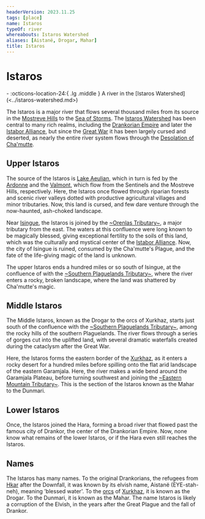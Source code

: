 ```yaml
---
headerVersion: 2023.11.25
tags: [place]
name: Istaros
typeOf: river
whereabouts: Istaros Watershed
aliases: [Aistanë, Drogar, Mahar]
title: Istaros
---
```


# Istaros
<div class="grid cards ext-narrow-margin ext-one-column" markdown>
-    :octicons-location-24:{ .lg .middle } A river in the [Istaros Watershed](<../istaros-watershed.md>)  
</div>


The Istaros is a major river that flows several thousand miles from its source in the [Mostreve Hills](<../../greater-sembara/mostreve-hills.md>) to the [Sea of Storms](<../../greater-dunmar/sea-of-storms.md>). The [Istaros Watershed](<../istaros-watershed.md>) has been central to many rich realms, including the [Drankorian Empire](<../../../history/drankorian-era/drankorian-empire.md>) and later the [Istabor Alliance](<../../../history/istabor-alliance.md>), but since the [Great War](<../../../events/1500s/great-war.md>) it has been largely cursed and deserted, as nearly the entire river system flows through the [Desolation of Cha'mutte](<../desolation-of-cha-mutte.md>). 
## Upper Istaros

The source of the Istaros is [Lake Aeulian](<./lake-aeulian.md>), which in turn is fed by the [Ardonne](<./ardonne.md>) and the [Valmont](<./valmont.md>), which flow from the Sentinels and the Mostreve Hills, respectively. Here, the Istaros once flowed through riparian forests and scenic river valleys dotted with productive agricultural villages and minor tributaries. Now, this land is cursed, and few dare venture through the now-haunted, ash-choked landscape. 

Near [Isingue](<../isingue.md>), the Istaros is joined by the [~Orenlas Tributary~](<./orenlas-tributary.md>), a major tributary from the east. The waters at this confluence were long known to be magically blessed, giving exceptional fertility to the soils of this land, which was the culturally and mystical center of the [Istabor Alliance](<../../../history/istabor-alliance.md>). Now, the city of Isingue is ruined, consumed by the Cha'mutte's Plague, and the fate of the life-giving magic of the land is unknown. 

The upper Istaros ends a hundred miles or so south of Isingue, at the confluence of with the [~Southern Plaguelands Tributary~](<./southern-plaguelands-tributary.md>), where the river enters a rocky, broken landscape, where the land was shattered by Cha'mutte's magic.


## Middle Istaros

The Middle Istaros, known as the Drogar to the orcs of Xurkhaz, starts just south of the confluence with the [~Southern Plaguelands Tributary~](<./southern-plaguelands-tributary.md>), among the rocky hills of the southern Plaguelands. The river flows through a series of gorges cut into the uplifted land, with several dramatic waterfalls created during the cataclysm after the Great War. 

Here, the Istaros forms the eastern border of the [Xurkhaz](<../xurkhaz/xurkhaz.md>), as it enters a rocky desert for a hundred miles before spilling onto the flat arid landscape of the eastern Garamjala. Here, the river makes a wide bend around the Garamjala Plateau, before turning southwest and joining the [~Eastern Mountain Tributary~](<./eastern-mountain-tributary.md>). This is the section of the Istaros known as the Mahar to the Dunmari. 
## Lower Istaros

Once, the Istaros joined the Hara, forming a broad river that flowed past the famous city of Drankor, the center of the Drankorian Empire. Now, none know what remains of the lower Istaros, or if the Hara even still reaches the Istaros. 
## Names

The Istaros has many names. To the original Drankorians, the refugees from [Hkar](<../../../history/pre-downfall/hkar.md>) after the Downfall, it was known by its elvish name, Aistanë (EYE-stah-neh), meaning 'blessed water'. To the [orcs](<../../../species/children-of-the-embodied-gods/orcs/orcs.md>) of [Xurkhaz](<../xurkhaz/xurkhaz.md>), it is known as the Drogar. To the Dunmari, it is known as the Mahar. The name Istaros is likely a corruption of the Elvish, in the years after the Great Plague and the fall of Drankor.